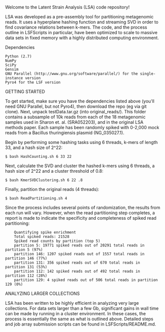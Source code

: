 Welcome to the Latent Strain Analysis (LSA) code repository!

LSA was developed as a pre-assembly tool for partitioning metagenomic reads. It uses a hyperplane hashing function and streaming SVD in order to find covariance relations between k-mers. The code, and the process outline in LSFScripts in particular, have been optimized to scale to massive data sets in fixed memory with a highly distributed computing environment.

Dependencies

	Python (2.7)
	NumPy
	SciPy
	Gensim
	GNU Parallel (http://www.gnu.org/software/parallel/) for the single-instance version
	Pyro4 for the LSF version

GETTING STARTED

To get started, make sure you have the dependencies listed above (you'll need GNU Parallel, but not Pyro4), then download the repo (eg via git clone). Next, unpack testData.tar.gz (into original_reads/). This folder contains a subsample of 10k reads from each of the 18 metagenomic samples used in Sharon et. al. (SRA052203), and in the original LSA methods paper. Each sample has been randomly spiked with 0-2,000 mock reads from a Bacillus thuringiensis plasmid (NG_035027.1).

Begin by performing some hashing tasks using 6 threads, k-mers of length 33, and a hash size of 2^22:

	$ bash HashCounting.sh 6 33 22

Next, calculate the SVD and cluster the hashed k-mers using 6 threads, a hash size of 2^22 and a cluster threshold of 0.8:

	$ bash KmerSVDClustering.sh 6 22 .8

Finally, partition the original reads (4 threads):

	$ bash ReadPartitioning.sh 4

Since the process includes several points of randomization, the results from each run will vary. However, when the read partitioning step completes, a report is made to indicate the specificity and completeness of spiked read partitioning:

		Quantifying spike enrichment
		Total spiked reads: 21528
		Spiked read counts by partition (top 5)
		partition 5: 19771 spiked reads out of 20291 total reads in partition 5 (97%)
		partition 146: 1207 spiked reads out of 1557 total reads in partition 146 (77%)
		partition 131: 356 spiked reads out of 670 total reads in partition 131 (53%)
		partition 112: 142 spiked reads out of 492 total reads in partition 112 (28%)
		partition 129: 4 spiked reads out of 506 total reads in partition 129 (0%)

ANALYZING LARGER COLLECTIONS

LSA has been written to be highly efficient in analyzing very large collections. For data sets larger than a few Gb, significant gains in wall time can be made by running in a cluster environment. In these cases, the process is essentially the same as what is outlined above. Detailed steps and job array submission scripts can be found in LSFScripts/README.md.